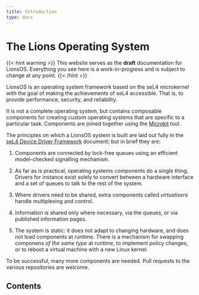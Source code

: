 ```yaml
---
title: Introduction
type: docs
---
```


# The Lions Operating System

{{< hint warning >}}
This website serves as the **draft** documentation for LionsOS. Everything you
see here is a work-in-progress and is subject to change at any point.
{{< /hint >}}

LionsOS is an operating system framework based on the seL4 microkernel
with the goal of making the achievements of seL4 accessible. That is,
to provide performance, security, and reliability.

It is not a complete operating system, but contains composable
components for creating custom operating systems that are specific to
a particular task.  Components are joined together using the
[Microkit](https://github.com/seL4/microkit) tool.

The principles on which a LionsOS system is built are laid out fully
in the [seL4 Device Driver Framework](???) document; but in brief they
are:
1. Components are connected by lock-free queues using an efficient
   model-checked signalling mechanism.

1. As far as is practical, operating systems components do a single
   thing.  Drivers for instance exist solely to convert between a
   hardware interface and a set of queues to talk to the rest of the
   system.

1. Where drivers need to be shared, extra components called
   _virtualisers_ handle multiplexing and control.
   
1. Information is shared only where necessary, via the queues, or via
   published information pages.

1. The system is static: it does not adapt to changing hardware, and
   does not load components at runtime.  There is a mechanism for
   swapping componens _of the same type_ at runtime, to implement
   policy changes, or to reboot a virtual machine with a new Linux
   kernel.

To be successful, many more components are needed.  Pull requests to
the various repositories are welcome.

Contents
--------
